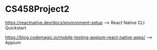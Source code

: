 # CS458Project2

https://reactnative.dev/docs/environment-setup --> React Native CLI Quickstart

https://blog.codemagic.io/mobile-testing-appium-react-native-apps/ --> Appium
